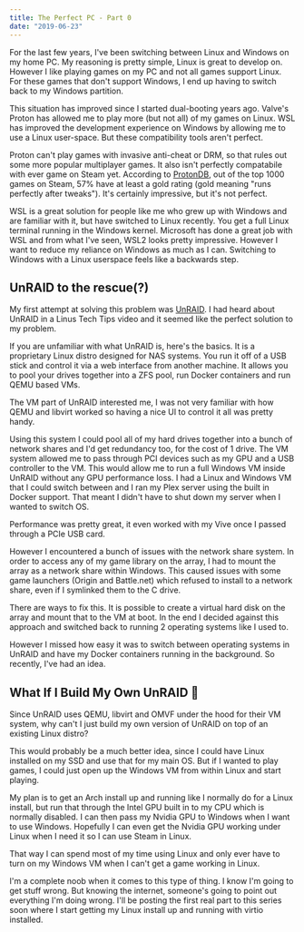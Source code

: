 ```yaml
---
title: The Perfect PC - Part 0
date: "2019-06-23"
---
```


For the last few years, I've been switching between Linux and Windows on my home PC. My reasoning is pretty simple, Linux is great to develop on. However I like playing games on my PC and not all games support Linux. For these games that don't support Windows, I end up having to switch back to my Windows partition.

This situation has improved since I started dual-booting years ago. Valve's Proton has allowed me to play more (but not all) of my games on Linux. WSL has improved the development experience on Windows by allowing me to use a Linux user-space. But these compatibility tools aren't perfect.

Proton can't play games with invasive anti-cheat or DRM, so that rules out some more popular multiplayer games. It also isn't perfectly compatabile with ever game on Steam yet. According to [ProtonDB](https://protondb.com), out of the top 1000 games on Steam, 57% have at least a gold rating (gold meaning "runs perfectly after tweaks"). It's certainly impressive, but it's not perfect.

WSL is a great solution for people like me who grew up with Windows and are familiar with it, but have switched to Linux recently. You get a full Linux terminal running in the Windows kernel. Microsoft has done a great job with WSL and from what I've seen, WSL2 looks pretty impressive. However I want to reduce my reliance on Windows as much as I can. Switching to Windows with a Linux userspace feels like a backwards step.

## UnRAID to the rescue(?)

My first attempt at solving this problem was [UnRAID](https://unraid.net/). I had heard about UnRAID in a Linus Tech Tips video and it seemed like the perfect solution to my problem.

If you are unfamiliar with what UnRAID is, here's the basics. It is a proprietary Linux distro designed for NAS systems. You run it off of a USB stick and control it via a web interface from another machine. It allows you to pool your drives together into a ZFS pool, run Docker containers and run QEMU based VMs.

The VM part of UnRAID interested me, I was not very familiar with how QEMU and libvirt worked so having a nice UI to control it all was pretty handy.

Using this system I could pool all of my hard drives together into a bunch of network shares and I'd get redundancy too, for the cost of 1 drive. The VM system allowed me to pass through PCI devices such as my GPU and a USB controller to the VM. This would allow me to run a full Windows VM inside UnRAID without any GPU performance loss. I had a Linux and Windows VM that I could switch between and I ran my Plex server using the built in Docker support. That meant I didn't have to shut down my server when I wanted to switch OS.

Performance was pretty great, it even worked with my Vive once I passed through a PCIe USB card.

However I encountered a bunch of issues with the network share system. In order to access any of my game library on the array, I had to mount the array as a network share within Windows. This caused issues with some game launchers (Origin and Battle.net) which refused to install to a network share, even if I symlinked them to the C drive.

There are ways to fix this. It is possible to create a virtual hard disk on the array and mount that to the VM at boot. In the end I decided against this approach and switched back to running 2 operating systems like I used to.

However I missed how easy it was to switch between operating systems in UnRAID and have my Docker containers running in the background. So recently, I've had an idea.

## What If I Build My Own UnRAID 🤔

Since UnRAID uses QEMU, libvirt and OMVF under the hood for their VM system, why can't I just build my own version of UnRAID on top of an existing Linux distro?

This would probably be a much better idea, since I could have Linux installed on my SSD and use that for my main OS. But if I wanted to play games, I could just open up the Windows VM from within Linux and start playing.

My plan is to get an Arch install up and running like I normally do for a Linux install, but run that through the Intel GPU built in to my CPU which is normally disabled. I can then pass my Nvidia GPU to Windows when I want to use Windows. Hopefully I can even get the Nvidia GPU working under Linux when I need it so I can use Steam in Linux.

That way I can spend most of my time using Linux and only ever have to turn on my Windows VM when I can't get a game working in Linux.

I'm a complete noob when it comes to this type of thing. I know I'm going to get stuff wrong. But knowing the internet, someone's going to point out everything I'm doing wrong. I'll be posting the first real part to this series soon where I start getting my Linux install up and running with virtio installed.
